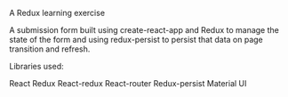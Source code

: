 A Redux learning exercise

A submission form built using create-react-app and Redux to manage the state of the form and using redux-persist to persist that data on page transition and refresh.

Libraries used:

React
Redux
React-redux
React-router
Redux-persist
Material UI
